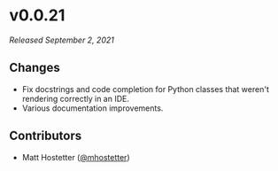 # v0.0.21

*Released September 2, 2021*

## Changes

- Fix docstrings and code completion for Python classes that weren't rendering correctly in an IDE.
- Various documentation improvements.

## Contributors

- Matt Hostetter ([@mhostetter](https://github.com/mhostetter))
